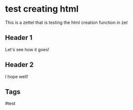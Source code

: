 # test creating html

This is a zettel that is testing the html creation function in zet

## Header 1
Let's see how it goes!

## Header 2
I hope well!
## Tags
#test
